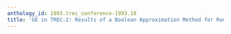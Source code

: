 ```yaml
---
anthology_id: 1993.trec_conference-1993.18
title: 'GE in TREC-2: Results of a Boolean Approximation Method for Routing and Retrieval'
---
```

